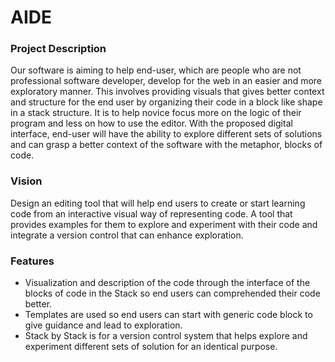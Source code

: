 <h1> AIDE </h1>
<h3> Project Description </h3>
<p>Our software is aiming to help end-user, which are people who are not professional software developer, develop for the web in an easier and more exploratory manner. This involves providing visuals that gives better context and structure for the end user by organizing their code in a block like shape in a stack structure. It is to help novice focus more on the logic of their program and less on how to use the editor. With the proposed digital interface, end-user will have the ability to explore different sets of solutions and can grasp a better context of the software with the metaphor, blocks of code. </p>

<h3> Vision </h3>
<p>Design an editing tool that will help end users to create or start learning code from an interactive visual way of representing code. A tool that provides examples for them to explore and experiment with their code and integrate a version control that can enhance exploration.</p>

<h3> Features </h3>
<ul>
<li>Visualization and description of the code through the interface of the blocks of code in the Stack so end users can comprehended their code better.</li>
<li>Templates are used so end users can start with generic code block to give guidance and lead to exploration.</li>
<li>Stack by Stack is for a version control system that helps explore and experiment different sets of solution for an identical purpose.</li>
</ul>
